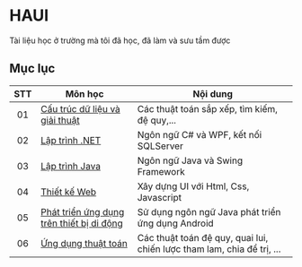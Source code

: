 # HAUI
Tài liệu học ở trường mà tôi đã học, đã làm và sưu tầm được

## Mục lục

|  STT |   Môn học   |   Nội dung    |
|:----:|-------------|---------------|
|  01  | [Cấu trúc dữ liệu và giải thuật](https://github.com/CK1412/HAUI/tree/main/CTDL%20%26%20GT/) | Các thuật toán sắp xếp, tìm kiếm, đệ quy,... |
|  02  | [Lập trình .NET](https://github.com/CK1412/HAUI/tree/main/Lap_trinh_.NET/) | Ngôn ngữ C# và WPF, kết nối SQLServer |
|  03  | [Lập trình Java](https://github.com/CK1412/HAUI/tree/main/Lap_trinh_Java/) | Ngôn ngữ Java và Swing Framework |
|  04  | [Thiết kế Web](https://github.com/CK1412/HAUI/tree/main/Thiet_ke_Web/) | Xây dựng UI với Html, Css, Javascript |
|  05  | [Phát triển ứng dụng trên thiết bị di động](https://github.com/CK1412/HAUI/tree/main/Phat_tien_ung_dung_tren_thiet_bi_di_dong/) | Sử dụng ngôn ngữ Java phát triển ứng dụng Android |
|  06  | [Ứng dụng thuật toán](https://github.com/CK1412/HAUI/tree/main/Ung_dung_thuat_toan/) | Các thuật toán đệ quy, quai lui, chiến lược tham lam, chia để trị, ... |

